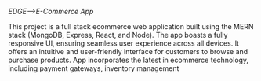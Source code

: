 *EDGE-->E-Commerce App*

This project is a full stack ecommerce web application built using the MERN stack (MongoDB, Express, React, and Node). The app boasts a fully responsive UI, ensuring seamless user experience across all devices. It offers an intuitive and user-friendly interface for customers to browse and purchase products. App incorporates the latest in ecommerce technology, including payment gateways, inventory management
